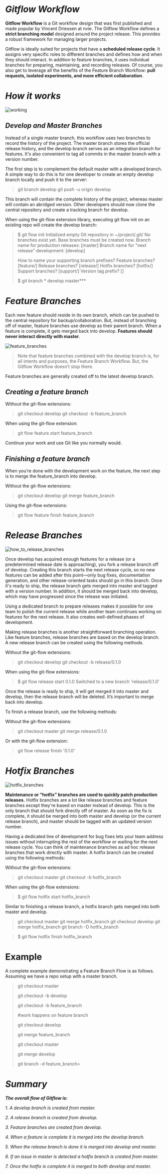 # *Gitflow Workflow*
 
**Gitflow Workflow** is a Git workflow design that was first published and made popular by Vincent Driessen at nvie. The Gitflow Workflow defines a **strict branching model** designed around the project release. This provides a robust framework for managing larger projects.  

Gitflow is ideally suited for projects that have a **scheduled release cycle**. It assigns very specific roles to different branches and defines how and when they should interact. In addition to feature branches, it uses individual branches for preparing, maintaining, and recording releases. Of course, you also get to leverage all the benefits of the Feature Branch Workflow: **pull requests, isolated experiments, and more efficient collaboration**.




# *How it works*

![working](https://wac-cdn.atlassian.com/dam/jcr:2bef0bef-22bc-4485-94b9-a9422f70f11c/02%20(2).svg?cdnVersion=1251)


## *Develop and Master Branches*
Instead of a single master branch, this workflow uses two branches to record the history of the project. The master branch stores the official release history, and the develop branch serves as an integration branch for features. It's also convenient to tag all commits in the master branch with a version number.

The first step is to complement the default master with a developed branch. A simple way to do this is for one developer to create an empty develop branch locally and push it to the server:

>git branch develop git push -u origin develop


This branch will contain the complete history of the project, whereas master will contain an abridged version. Other developers should now clone the central repository and create a tracking branch for develop.

When using the git-flow extension library, executing git flow init on an existing repo will create the develop branch:


>$ git flow init Initialized empty Git repository in ~/project/.git/ No branches exist yet. Base branches must be created now. Branch name for production releases: [master] Branch name for "next release" development: [develop]
>
>How to name your supporting branch prefixes? Feature branches? [feature/] Release branches? [release/] Hotfix branches? [hotfix/] Support branches? [support/] Version tag prefix? []
>
>$ git branch * develop  master***


# *Feature Branches*

Each new feature should reside in its own branch, which can be pushed to the central repository for backup/collaboration. But, instead of branching off of master, feature branches use develop as their parent branch. When a feature is complete, it gets merged back into develop. **Features should never interact directly with master**.

![feature_branches](https://wac-cdn.atlassian.com/dam/jcr:b5259cce-6245-49f2-b89b-9871f9ee3fa4/03%20(2).svg?cdnVersion=1251)

> Note that feature branches combined with the develop branch is, for all intents and purposes, the Feature Branch Workflow. But, the Gitflow Workflow doesn’t stop there.

Feature branches are generally created off to the latest develop branch.


## *Creating a feature branch*
 

Without the git-flow extensions:
 
>git checkout develop git checkout -b feature_branch


When using the git-flow extension:

>git flow feature start feature_branch

Continue your work and use Git like you normally would.


## *Finishing a feature branch*

When you’re done with the development work on the feature, the next step is to merge the feature_branch into develop.


Without the git-flow extensions:

>git checkout develop git merge feature_branch


Using the git-flow extensions:

>git flow feature finish feature_branch


# *Release Branches*

![how_to_release_branches](https://wac-cdn.atlassian.com/dam/jcr:a9cea7b7-23c3-41a7-a4e0-affa053d9ea7/04%20(1).svg?cdnVersion=1251)

Once develop has acquired enough features for a release (or a predetermined release date is approaching), you fork a release branch off of develop. Creating this branch starts the next release cycle, so no new features can be added after this point—only bug fixes, documentation generation, and other release-oriented tasks should go in this branch. Once it's ready to ship, the release branch gets merged into master and tagged with a version number. In addition, it should be merged back into develop, which may have progressed since the release was initiated.

Using a dedicated branch to prepare releases makes it possible for one team to polish the current release while another team continues working on features for the next release. It also creates well-defined phases of development.

Making release branches is another straightforward branching operation. Like feature branches, release branches are based on the develop branch. A new release branch can be created using the following methods.


Without the git-flow extensions:

>git checkout develop git checkout -b release/0.1.0


When using the git-flow extensions:

>$ git flow release start 0.1.0 Switched to a new branch 'release/0.1.0'


Once the release is ready to ship, it will get merged it into master and develop, then the release branch will be deleted. It’s important to merge back into develop.

To finish a release branch, use the following methods:

Without the git-flow extensions:

>git checkout master git merge release/0.1.0

Or with the git-flow extension:

>git flow release finish '0.1.0'


# *Hotfix Branches*

![hotfix_branches](https://wac-cdn.atlassian.com/dam/jcr:61ccc620-5249-4338-be66-94d563f2843c/05%20(2).svg?cdnVersion=1251)

**Maintenance or “hotfix” branches are used to quickly patch production releases.** Hotfix branches are a lot like release branches and feature branches except they're based on master instead of develop. This is the only branch that should fork directly off of master. As soon as the fix is complete, it should be merged into both master and develop (or the current release branch), and master should be tagged with an updated version number.

Having a dedicated line of development for bug fixes lets your team address issues without interrupting the rest of the workflow or waiting for the next release cycle. You can think of maintenance branches as ad hoc release branches that work directly with master. A hotfix branch can be created using the following methods:


Without the git-flow extensions:

>git checkout master git checkout -b hotfix_branch

When using the git-flow extensions: 

>$ git flow hotfix start hotfix_branch

Similar to finishing a release branch, a hotfix branch gets merged into both master and develop.

>git checkout master git merge hotfix_branch git checkout develop git merge hotfix_branch git branch -D hotfix_branch

>$ git flow hotfix finish hotfix_branch

# Example

A complete example demonstrating a Feature Branch Flow is as follows. Assuming we have a repo setup with a master branch.

>git checkout master
>
>git checkout -b develop
>
>git checkout -b feature_branch
>
>#work happens on feature branch
>
>git checkout develop
>
>git merge feature_branch
>
>git checkout master
>
>git merge develop
>
>git branch -d feature_branch>


# *Summary*

***The overall flow of Gitflow is:***

*1. A develop branch is created from master.*

*2. A release branch is created from develop.*

*3. Feature branches are created from develop.*

*4. When a feature is complete it is merged into the develop branch.*

*5. When the release branch is done it is merged into develop and master.*

*6. If an issue in master is detected a hotfix branch is created from master.*

*7. Once the hotfix is complete it is merged to both develop and master.*

